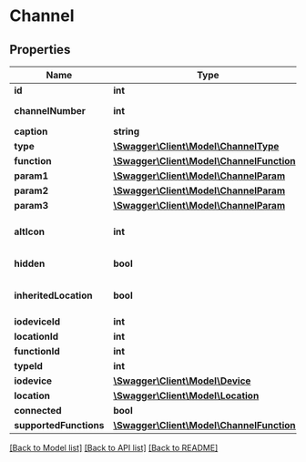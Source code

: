 # Channel

## Properties
Name | Type | Description | Notes
------------ | ------------- | ------------- | -------------
**id** | **int** | Channel identifier | [optional] 
**channelNumber** | **int** | Channel ordinal number in its IO Device | [optional] 
**caption** | **string** | Channel caption | [optional] 
**type** | [**\Swagger\Client\Model\ChannelType**](ChannelType.md) |  | [optional] 
**function** | [**\Swagger\Client\Model\ChannelFunction**](ChannelFunction.md) |  | [optional] 
**param1** | [**\Swagger\Client\Model\ChannelParam**](ChannelParam.md) |  | [optional] 
**param2** | [**\Swagger\Client\Model\ChannelParam**](ChannelParam.md) |  | [optional] 
**param3** | [**\Swagger\Client\Model\ChannelParam**](ChannelParam.md) |  | [optional] 
**altIcon** | **int** | Chosen alternative icon idenifier. Should not be greater than &#x60;funciton.maxAlternativeIconIndex&#x60; | [optional] 
**hidden** | **bool** | Whether this channel is shown on client apps or not | [optional] 
**inheritedLocation** | **bool** | Whether this channel inherits its IODevice&#39;s location (&#x60;true&#x60;) or not (&#x60;false&#x60;) | [optional] 
**iodeviceId** | **int** |  | [optional] 
**locationId** | **int** |  | [optional] 
**functionId** | **int** |  | [optional] 
**typeId** | **int** |  | [optional] 
**iodevice** | [**\Swagger\Client\Model\Device**](Device.md) |  | [optional] 
**location** | [**\Swagger\Client\Model\Location**](Location.md) |  | [optional] 
**connected** | **bool** |  | [optional] 
**supportedFunctions** | [**\Swagger\Client\Model\ChannelFunction[]**](ChannelFunction.md) |  | [optional] 

[[Back to Model list]](../README.md#documentation-for-models) [[Back to API list]](../README.md#documentation-for-api-endpoints) [[Back to README]](../README.md)


